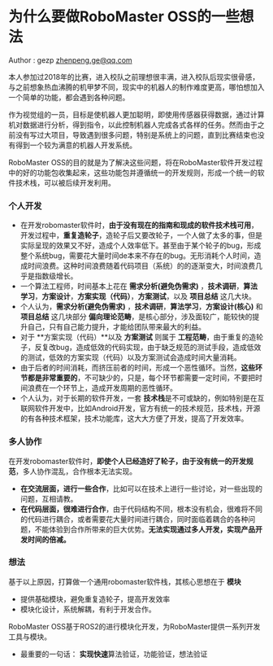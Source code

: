 # 为什么要做RoboMaster OSS的一些想法

Author : gezp  zhenpeng.ge@qq.com 

本人参加过2018年的比赛，进入校队之前理想很丰满，进入校队后现实很骨感，与之前想象热血沸腾的机甲梦不同，现实中的机器人的制作难度更高，哪怕想加入一个简单的功能，都会遇到各种问题。

作为视觉组的一员，目标是使机器人更加聪明，即使用传感器获得数据，通过计算机对数据进行分析，得到指令，以此控制机器人完成各式各样的任务。然而由于之前没有写过大项目，导致遇到很多问题，特别是系统上的问题，直到比赛结束也没有得到一个较为满意的机器人开发系统。

RoboMaster OSS的目的就是为了解决这些问题，将在RoboMaster软件开发过程中的好的功能包收集起来，这些功能包并遵循统一的开发规则，形成一个统一的软件技术栈，可以被后续开发利用。


### 个人开发

- 在开发robomaster软件时，**由于没有现在的指南和现成的软件技术栈可用**，开发过程中，**重复造轮子**，造轮子后又要改轮子，一个人做了太多的事，但是实际呈现的效果又不好，造成个人效率低下。甚至由于某个轮子的bug，形成整个系统bug，需要花大量时间de本来不存在的bug。无形消耗个人时间，造成时间浪费。这种时间浪费随着代码项目（系统）的的逐渐变大，时间浪费几乎是指数级增长。
- 一个算法工程师，时间基本上花在 **需求分析(避免伪需求)** ，**技术调研**，**算法学习**，**方案设计**，**方案实现（代码）**，**方案测试**，以及 **项目总结** 这几大块。
- 个人认为，**需求分析(避免伪需求)** ，**技术调研**，**算法学习**，**方案设计(核心)** 和 **项目总结** 这几块部分 **偏向理论范畴**，是核心部分，涉及面较广，能较快的提升自己，只有自己能力提升，才能给团队带来最大的利益。
- 对于 **方案实现（代码）**以及 **方案测试** 则属于 **工程范畴**，由于重复的造轮子，反复改bug，造成低效的代码实现，由于缺乏规范的测试手段，造成低效的测试，低效的方案实现（代码）以及方案测试会造成时间大量消耗。
- 由于后者的时间消耗，而挤压前者的时间，形成一个恶性循环。当然，**这些环节都是非常重要的**，不可缺少的，只是，每个环节都需要一定时间，不要把时间浪费在一个环节上，造成开发周期的恶性循环。
- 个人认为，对于长期的软件开发，一套 **技术栈**是不可或缺的，例如特别是在互联网软件开发中，比如Android开发，官方有统一的技术规范，技术栈，开源的有各种技术框架，技术功能库，这大大方便了开发，提高了开发效率。

### 多人协作

在开发robomaster软件时，**即使个人已经造好了轮子，由于没有统一的开发规范**，多人协作混乱，合作根本无法实现。

- **在交流层面，进行一些合作**，比如可以在技术上进行一些讨论，对一些出现的问题，互相请教。
- **在代码层面，很难进行合作**，由于代码结构不同，根本没有机会，很难将不同的代码进行耦合，或者需要花大量时间进行耦合，同时面临着耦合的各种问题，不能体验到合作所带来的巨大优势。**无法实现通过多人开发，实现产品开发时间的倍减。**

### 想法

基于以上原因，打算做一个通用robomaster软件栈，其核心思想在于 **模块**

- 提供基础模块，避免重复造轮子，提高开发效率
- 模块化设计，系统解耦，有利于开发合作。

RoboMaster OSS基于ROS2的进行模块化开发，为RoboMaster提供一系列开发工具与模块。

* 最重要的一句话： **实现快速**算法验证，功能验证，想法验证

